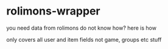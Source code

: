 # rolimons-wrapper
you need data from rolimons do not know how? here is how


only covers all user and item fields not game, groups etc stuff
